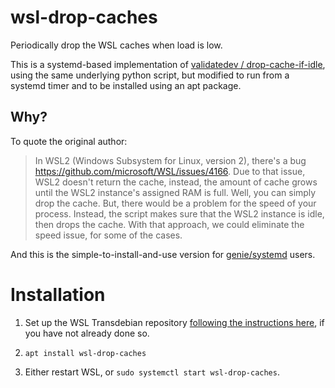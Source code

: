 # wsl-drop-caches
Periodically drop the WSL caches when load is low.

This is a systemd-based implementation of [validatedev / drop-cache-if-idle](https://github.com/validatedev/drop-cache-if-idle), using the same underlying python script, but modified to run from a systemd timer and to be installed using an apt package.

## Why?

To quote the original author:

> In WSL2 (Windows Subsystem for Linux, version 2), there's a bug https://github.com/microsoft/WSL/issues/4166. Due to that issue, WSL2 doesn't return the cache, instead, the amount of cache grows until the WSL2 instance's assigned RAM is full. Well, you can simply drop the cache. But, there would be a problem for the speed of your process. Instead, the script makes sure that the WSL2 instance is idle, then drops the cache. With that approach, we could eliminate the speed issue, for some of the cases.
> 

And this is the simple-to-install-and-use version for [genie/systemd](https://github.com/arkanesystems/genie) users.

# Installation

 1. Set up the WSL Transdebian repository [following the instructions here](https://arkane-systems.github.io/wsl-transdebian/), if you have not already done so.

 2. `apt install wsl-drop-caches`

 3. Either restart WSL, or `sudo systemctl start wsl-drop-caches`.

